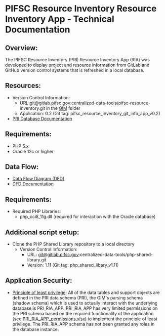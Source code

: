 # PIFSC Resource Inventory Resource Inventory App - Technical Documentation

## Overview:
The PIFSC Resource Inventory (PRI) Resource Inventory App (RIA) was developed to display project and resource information from GitLab and GitHub version control systems that is refreshed in a local database.

## Resources:
-   Version Control Information:
    -   URL:git@gitlab.pifsc.gov:centralized-data-tools/pifsc-resource-inventory.git in the [GIM](../) folder
    -   Application: 0.2 (Git tag: pifsc_resource_inventory_git_info_app_v0.2)
-   [PRI Database Documentation](../../docs/PIFSC%20Resource%20Inventory%20Database%20Documentation.md)

## Requirements:
-   PHP 5.x
-   Oracle 12c or higher

## Data Flow:
-   [Data Flow Diagram (DFD)](../../docs/DFD/PRI_DFD.drawio.png)
-   [DFD Documentation](../../docs/DFD/PIFSC%20Resource%20Inventory%20Data%20Flow%20Diagram%20Documentation.md)

## Requirements:
-   Required PHP Libraries:
    -   php_oci8_11g.dll (required for interaction with the Oracle database)

## Additional script setup:
-   Clone the PHP Shared Library repository to a local directory
    -   Version Control Information:
        -   URL: git@gitlab.pifsc.gov:centralized-data-tools/php-shared-library.git
        -   Version: 1.11 (Git tag: php_shared_libary_v1.11)

## Application Security:
-   [Principle of least privilege](https://docs.google.com/document/d/15qW2pDHM8bebmNJ76AfC-SgICKQPGmKSiUkXbrZ7OVQ/edit?usp=sharing): All of the data tables and support objects are defined in the PRI data schema (PRI), the GIM's parsing schema (shadow schema) which is used to actually interact with the underlying database is PRI_RIA_APP. PRI_RIA_APP has very limited permissions on the PRI schema based on the required functionality of the application (see [PRI_RIA_APP_permissions.xlsx](./PRI_RIA_APP_permissions.xlsx)) to implement the principle of least privilege. The PRI_RIA_APP schema has not been granted any roles in the database instance.
